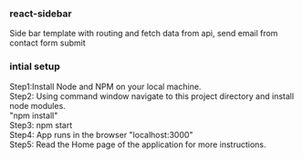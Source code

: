 ### react-sidebar
Side bar template with routing and fetch data from api, send email from contact form submit

### intial setup
Step1:Install Node and NPM on your local machine. <br>
Step2: Using command window navigate to this project directory and install node modules. <br>
"npm install" <br>
Step3: npm start <br>
Step4: App runs in the browser "localhost:3000"  <br>
Step5: Read the Home page of the application for more instructions.
